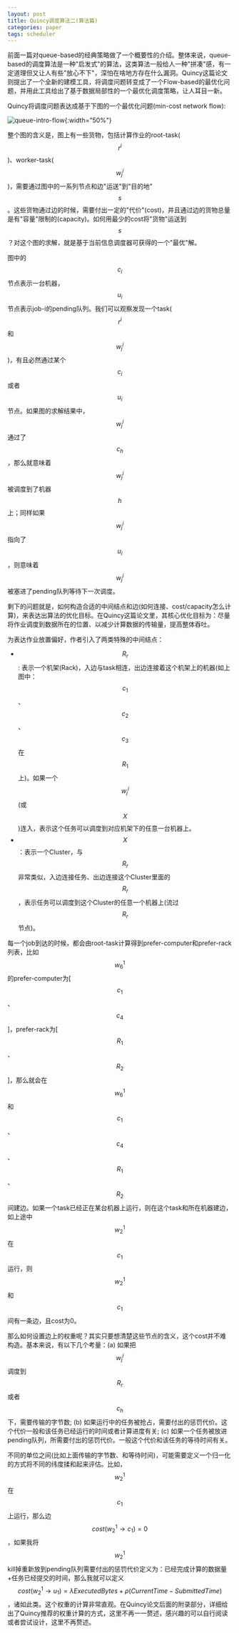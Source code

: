 ```yaml
---
layout: post
title: Quincy调度算法二(算法篇)
categories: paper
tags: scheduler
---
```


前面一篇对queue-based的经典策略做了一个概要性的介绍。整体来说，queue-based的调度算法是一种"启发式"的算法，这类算法一般给人一种"拼凑"感，有一定道理但又让人有些"放心不下"，深怕在啥地方存在什么漏洞。Quincy这篇论文则提出了一个全新的建模工具，将调度问题转变成了一个Flow-based的最优化问题，并用此工具给出了基于数据局部性的一个最优化调度策略，让人耳目一新。

Quincy将调度问题表达成基于下图的一个最优化问题(min-cost network flow):

![queue-intro-flow]({{site.url}}/images/quincy-intro-flow.png){:width="50%"}

整个图的含义是，图上有一些货物，包括计算作业的root-task($$r^{i}$$)、worker-task($$w^i_{j}$$)，需要通过图中的一系列节点和边"运送"到"目的地"$$s$$。这些货物通过边的时候，需要付出一定的"代价"(cost)，并且通过边的货物总量是有"容量"限制的(capacity)。如何用最少的cost将"货物"运送到$$s$$？对这个图的求解，就是基于当前信息调度器可获得的一个"最优"解。

图中的$$c_i$$节点表示一台机器，$$u_i$$节点表示job-i的pending队列。我们可以观察发现一个task($$r^i$$和$$w^i_j$$)，有且必然通过某个$$c_i$$或者$$u_i$$节点。如果图的求解结果中，$$w^i_j$$通过了$$c_h$$，那么就意味着$$w^i_j$$被调度到了机器$$h$$上；同样如果$$w^i_j$$指向了$$u_i$$，则意味着$$w^i_j$$被塞进了pending队列等待下一次调度。

剩下的问题就是，如何构造合适的中间结点和边(如何连接、cost/capacity怎么计算)，来表达出算法的优化目标。在Quincy这篇论文里，其核心优化目标为：尽量将作业调度到数据所在的位置、以减少计算数据的传输量，提高整体吞吐。

为表达作业放置偏好，作者引入了两类特殊的中间结点：
- $$R_r$$: 表示一个机架(Rack)，入边与task相连，出边连接着这个机架上的机器(如上图中：$$c_1$$、$$c_2$$、$$c_3$$在$$R_1$$上)。如果一个$$w^i_j$$(或$$X$$)连入，表示这个任务可以调度到对应机架下的任意一台机器上。
- $$X$$：表示一个Cluster，与$$R_r$$非常类似，入边连接任务、出边连接这个Cluster里面的$$R_r$$，表示任务可以调度到这个Cluster的任意一个机器上(流过$$R_r$$节点)。

每一个job到达的时候，都会由root-task计算得到prefer-computer和prefer-rack列表，比如$$w^1_6$$的prefer-computer为\[$$c_1$$、$$c_4$$\]，prefer-rack为\[$$R_1$$、$$R_2$$\]，那么就会在$$w^1_6$$和$$c_1$$、$$c_4$$、$$R_1$$、$$R_2$$间建边。如果一个task已经正在某台机器上运行，则在这个task和所在机器建边，如上途中$$w^1_2$$在$$c_1$$运行，则$$w^1_2$$和$$c_1$$间有一条边，且cost为0。

那么如何设置边上的权重呢？其实只要想清楚这些节点的含义，这个cost并不难构造。基本来说，有以下几个考量：(a) 如果把$$w^i_j$$调度到$$R_r$$或者$$c_h$$下，需要传输的字节数; (b) 如果运行中的任务被抢占，需要付出的惩罚代价。这个代价一般和该任务已经运行的时间或者计算进度有关; (c) 如果一个任务被放进pending队列，所需要付出的惩罚代价。一般这个代价和该任务的等待时间有关。

不同的单位之间(比如上面传输的字节数、和等待时间)，可能需要定义一个归一化的方式将不同的纬度揉和起来评估。比如，$$w^1_2$$在$$c_1$$上运行，那么边$$cost(w^1_2 \to c_1) = 0$$，如果我将$$w^1_2$$ kill掉重新放到pending队列需要付出的惩罚代价定义为：已经完成计算的数据量+任务已经提交的时间，那么我就可以定义$$cost(w^1_2 \to u_1) = \lambda ExecutedBytes + \rho (CurrentTime - SubmittedTime) $$，诸如此类。这个权重的计算非常直观。在Quincy论文后面的附录部分，详细给出了Quincy推荐的权重计算的方式，这里不再一一赘述，感兴趣的可以自行阅读或者尝试设计，这里不再赘述。
